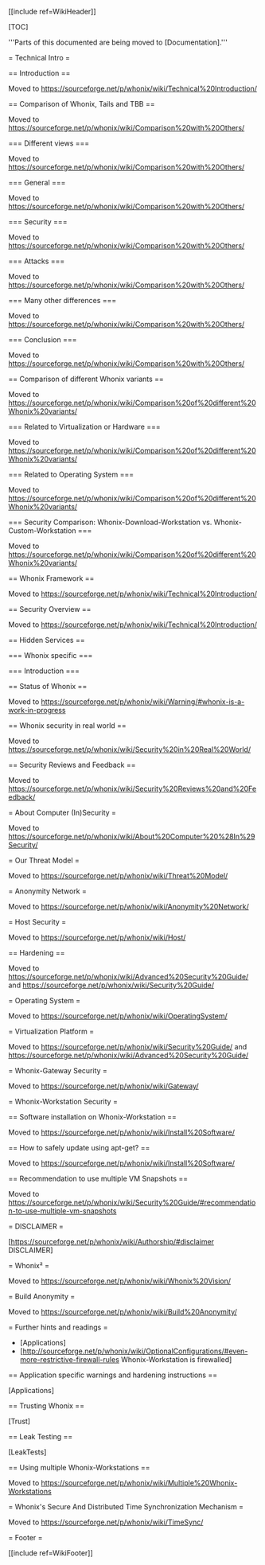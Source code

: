 [[include ref=WikiHeader]]

[TOC]

'''Parts of this documented are being moved to [Documentation].'''

= Technical Intro =

== Introduction ==

Moved to https://sourceforge.net/p/whonix/wiki/Technical%20Introduction/

== Comparison of Whonix, Tails and TBB ==

Moved to https://sourceforge.net/p/whonix/wiki/Comparison%20with%20Others/

=== Different views ===

Moved to https://sourceforge.net/p/whonix/wiki/Comparison%20with%20Others/

=== General ===

Moved to https://sourceforge.net/p/whonix/wiki/Comparison%20with%20Others/

=== Security ===

Moved to https://sourceforge.net/p/whonix/wiki/Comparison%20with%20Others/

=== Attacks ===

Moved to https://sourceforge.net/p/whonix/wiki/Comparison%20with%20Others/

=== Many other differences ===

Moved to https://sourceforge.net/p/whonix/wiki/Comparison%20with%20Others/

=== Conclusion ===

Moved to https://sourceforge.net/p/whonix/wiki/Comparison%20with%20Others/

== Comparison of different Whonix variants ==

Moved to https://sourceforge.net/p/whonix/wiki/Comparison%20of%20different%20Whonix%20variants/

=== Related to Virtualization or Hardware ===

Moved to https://sourceforge.net/p/whonix/wiki/Comparison%20of%20different%20Whonix%20variants/

=== Related to Operating System ===

Moved to https://sourceforge.net/p/whonix/wiki/Comparison%20of%20different%20Whonix%20variants/

=== Security Comparison: Whonix-Download-Workstation vs. Whonix-Custom-Workstation ===

Moved to https://sourceforge.net/p/whonix/wiki/Comparison%20of%20different%20Whonix%20variants/

== Whonix Framework ==

Moved to https://sourceforge.net/p/whonix/wiki/Technical%20Introduction/

== Security Overview ==

Moved to https://sourceforge.net/p/whonix/wiki/Technical%20Introduction/

== Hidden Services ==

=== Whonix specific ===

=== Introduction ===

== Status of Whonix ==

Moved to https://sourceforge.net/p/whonix/wiki/Warning/#whonix-is-a-work-in-progress

== Whonix security in real world ==

Moved to https://sourceforge.net/p/whonix/wiki/Security%20in%20Real%20World/

== Security Reviews and Feedback ==

Moved to https://sourceforge.net/p/whonix/wiki/Security%20Reviews%20and%20Feedback/

= About Computer (In)Security =

Moved to https://sourceforge.net/p/whonix/wiki/About%20Computer%20%28In%29Security/

= Our Threat Model =

Moved to https://sourceforge.net/p/whonix/wiki/Threat%20Model/

= Anonymity Network =

Moved to https://sourceforge.net/p/whonix/wiki/Anonymity%20Network/

= Host Security =

Moved to https://sourceforge.net/p/whonix/wiki/Host/

== Hardening ==

Moved to https://sourceforge.net/p/whonix/wiki/Advanced%20Security%20Guide/ and https://sourceforge.net/p/whonix/wiki/Security%20Guide/

= Operating System =

Moved to https://sourceforge.net/p/whonix/wiki/OperatingSystem/

= Virtualization Platform =

Moved to https://sourceforge.net/p/whonix/wiki/Security%20Guide/ and https://sourceforge.net/p/whonix/wiki/Advanced%20Security%20Guide/

= Whonix-Gateway Security =

Moved to https://sourceforge.net/p/whonix/wiki/Gateway/

= Whonix-Workstation Security =

== Software installation on Whonix-Workstation ==

Moved to https://sourceforge.net/p/whonix/wiki/Install%20Software/

== How to safely update using apt-get? ==

Moved to https://sourceforge.net/p/whonix/wiki/Install%20Software/

== Recommendation to use multiple VM Snapshots ==

Moved to https://sourceforge.net/p/whonix/wiki/Security%20Guide/#recommendation-to-use-multiple-vm-snapshots

= DISCLAIMER =

[https://sourceforge.net/p/whonix/wiki/Authorship/#disclaimer DISCLAIMER]

= Whonix² =

Moved to https://sourceforge.net/p/whonix/wiki/Whonix%20Vision/

= Build Anonymity =

Moved to https://sourceforge.net/p/whonix/wiki/Build%20Anonymity/

= Further hints and readings =

* [Applications]
* [http://sourceforge.net/p/whonix/wiki/OptionalConfigurations/#even-more-restrictive-firewall-rules Whonix-Workstation is firewalled]

== Application specific warnings and hardening instructions ==

[Applications]

== Trusting Whonix ==

[Trust]

== Leak Testing ==

[LeakTests]

== Using multiple Whonix-Workstations ==

Moved to https://sourceforge.net/p/whonix/wiki/Multiple%20Whonix-Workstations

= Whonix's Secure And Distributed Time Synchronization Mechanism =

Moved to https://sourceforge.net/p/whonix/wiki/TimeSync/

= Footer =

[[include ref=WikiFooter]]

